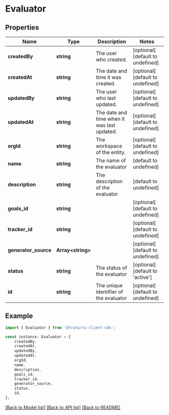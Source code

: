 # Evaluator


## Properties

Name | Type | Description | Notes
------------ | ------------- | ------------- | -------------
**createdBy** | **string** | The user who created. | [optional] [default to undefined]
**createdAt** | **string** | The date and time it was created. | [optional] [default to undefined]
**updatedBy** | **string** | The user who last updated. | [optional] [default to undefined]
**updatedAt** | **string** | The date and time when it was last updated. | [optional] [default to undefined]
**orgId** | **string** | The workspace of the entity. | [optional] [default to undefined]
**name** | **string** | The name of the evaluator | [default to undefined]
**description** | **string** | The description of the evaluator | [default to undefined]
**goals_id** | **string** |  | [optional] [default to undefined]
**tracker_id** | **string** |  | [optional] [default to undefined]
**generator_source** | **Array&lt;string&gt;** |  | [optional] [default to undefined]
**status** | **string** | The status of the evaluator | [optional] [default to 'active']
**id** | **string** | The unique identifier of the evaluator | [optional] [default to undefined]

## Example

```typescript
import { Evaluator } from '@trata/ts-client-sdk';

const instance: Evaluator = {
    createdBy,
    createdAt,
    updatedBy,
    updatedAt,
    orgId,
    name,
    description,
    goals_id,
    tracker_id,
    generator_source,
    status,
    id,
};
```

[[Back to Model list]](../README.md#documentation-for-models) [[Back to API list]](../README.md#documentation-for-api-endpoints) [[Back to README]](../README.md)
